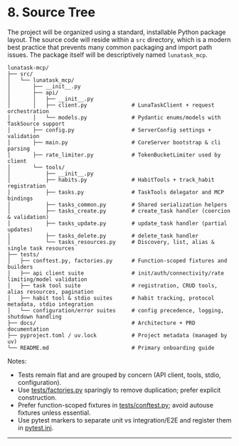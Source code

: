 # 8. Source Tree

The project will be organized using a standard, installable Python package layout. The source code will reside within a `src` directory, which is a modern best practice that prevents many common packaging and import path issues. The package itself will be descriptively named `lunatask_mcp`.

```text
lunatask-mcp/
├── src/
│   └── lunatask_mcp/
│       ├── __init__.py
│       ├── api/
│       │   ├── __init__.py
│       │   ├── client.py              # LunaTaskClient + request orchestration
│       │   └── models.py              # Pydantic enums/models with TaskSource support
│       ├── config.py                  # ServerConfig settings + validation
│       ├── main.py                    # CoreServer bootstrap & cli parsing
│       ├── rate_limiter.py            # TokenBucketLimiter used by client
│       └── tools/
│           ├── __init__.py
│           ├── habits.py              # HabitTools + track_habit registration
│           ├── tasks.py               # TaskTools delegator and MCP bindings
│           ├── tasks_common.py        # Shared serialization helpers
│           ├── tasks_create.py        # create_task handler (coercion & validation)
│           ├── tasks_update.py        # update_task handler (partial updates)
│           ├── tasks_delete.py        # delete_task handler
│           └── tasks_resources.py     # Discovery, list, alias & single task resources
├── tests/
│   ├── conftest.py, factories.py      # Function-scoped fixtures and builders
│   ├── api client suite               # init/auth/connectivity/rate limiting/model validation
│   ├── task tool suite                # registration, CRUD tools, alias resources, pagination
│   ├── habit tool & stdio suites      # habit tracking, protocol metadata, stdio integration
│   └── configuration/error suites     # config precedence, logging, shutdown handling
├── docs/                              # Architecture + PRD documentation
├── pyproject.toml / uv.lock           # Project metadata (managed by uv)
└── README.md                          # Primary onboarding guide
```

Notes:
- Tests remain flat and are grouped by concern (API client, tools, stdio, configuration).
- Use [tests/factories.py](tests/factories.py) sparingly to remove duplication; prefer explicit construction.
- Prefer function-scoped fixtures in [tests/conftest.py](tests/conftest.py); avoid autouse fixtures unless essential.
- Use pytest markers to separate unit vs integration/E2E and register them in [pytest.ini](pytest.ini).

---
